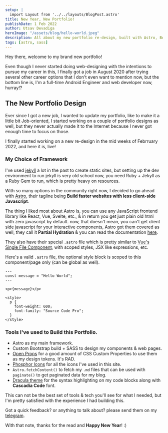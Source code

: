 ```yaml
---
setup: |
  import Layout from '../../layouts/BlogPost.astro'
title: New Year, New Portfolio!
publishDate: 1 Feb 2022
author: Utsav Devadiga
heroImage: "/assets/blog/hello-world.jpeg"
description: All about my new portfolio re-design, built with Astro, Bootstrap, SASS + Open Props.
tags: [astro, sass]
---
```


Hey there, welcome to my brand new portfolio!

Even though I never started doing web-designing with the intentions to pursue my career in this, I finally got a job in August 2020 after trying several other career options that I don't even want to mention now, but the bottom line is, I'm a full-time Android Engineer and web developer now, hurray!?

## The New Portfolio Design

Ever since I got a new job, I wanted to update my portfolio, like to make it a little bit Job-oriented, I started working on a couple of portfolio designs as well, but they never actually made it to the Internet because I never got enough time to focus on those.

I finally started working on a new re-design in the mid weeks of Febrruary 2022, and here it is, live!

### My Choice of Framework

I've used [jekyll](https://jekyllrb.com/) a lot in the past to create static sites, but setting up the dev environment to run jekyll is very old school now, you need Ruby + Jekyll as a Ruby Gem to run, which is pretty heavy on resources.

With so many options in the community right now, I decided to go ahead with [Astro](https://astro.build/), their tagline being **Build faster websites with less client-side Javascript**.

The thing I liked most about Astro is, you can use any JavaScript frontend library like React, Vue, Svelte, etc., & in return you get just plain old html with zero javascript by default. now, that doesn't mean, you can't get client side javascript for your interactive components, Astro got them covered as well, they call it **Partial Hydration** & you can read the documentation [here](https://docs.astro.build/core-concepts/component-hydration/).

They also have their special `.astro` file which is pretty similar to [Vue's Single File Component](https://vuejs.org/v2/guide/single-file-components.html), with scoped styles, JSX like expressions, etc.

Here's a valid `.astro` file, the optional style block is scoped to this component/page only (can be global as well).

```astro
---
const message = "Hello World";
---

<p>{message}</p>

<style>
  p {
    font-weight: 600;
    font-family: "Source Code Pro";
  }
</style>
```

### Tools I've used to Build this Portfolio.

- Astro as my main framework.
- Custom Bootstrap build + SASS to design my components & web pages.
- [Open Props](https://open-props.style/) for a good amount of CSS Custom Properties to use them as my design tokens. It's RAD.
- [Phosphor Icons](https://phosphoricons.com/) for all the icons I've used in this site.
- `Astro.fetchContent()` to fetch my `.md` files that can be used with `paginate()` to get paginated data for my blog.
- [Dracula theme](https://draculatheme.com/) for the syntax highlighting on my code blocks along with **Cascadia Code** font.

This can not be the best set of tools & tech you'll see for what I needed, but I'm pretty satisfied with the experience I had building this.

Got a quick feedback? or anything to talk about? please send them on my [telegram](https://t.me/utsav_devadiga).

With that note, thanks for the read and **Happy New Year**! :)
